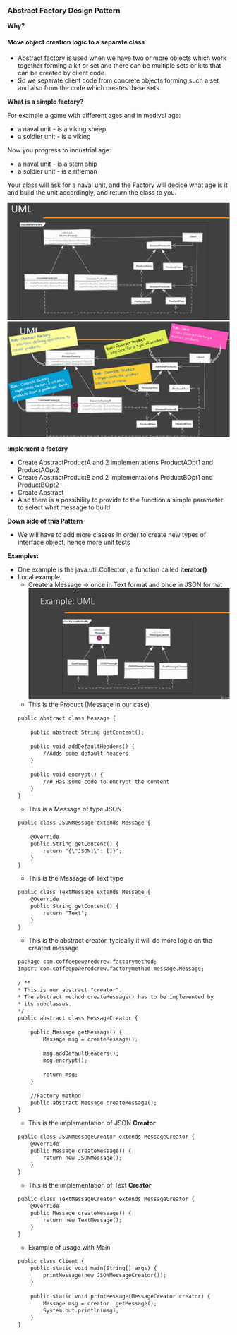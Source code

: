 
### Abstract Factory Design Pattern
**Why?**
#### Move object creation logic to a separate class
- Abstract factory is used when we have two or more objects which work together forming a kit or set and there can be multiple sets or kits that can be created by client code.
- So we separate client code from concrete objects forming such a set and also from the code which creates these sets.

**What is a simple factory?**

For example a game with different ages and in medival age: 
* a naval unit - is a viking sheep
* a soldier unit - is a viking

Now you progress to industrial age:
* a naval unit - is a stem ship
* a soldier unit - is a rifleman

Your class will ask for a naval unit, and the Factory will decide what age is it and build the unit accordingly, and return the class to you.

![UML](/Files/AbstractFactoryDP.png)
![UML2](/Files/AbstractFactoryDP2.png)

**Implement a factory**
- Create AbstractProductA and 2 implementations ProductAOpt1 and ProductAOpt2
- Create AbstractProductB and 2 implementations ProductBOpt1 and ProductBOpt2
- Create Abstract
- Also there is a possibility to provide to the function a simple parameter to select what message to build

**Down side of this Pattern**
- We will have to add more classes in order to create new types of interface object, hence more unit tests

**Examples:**
- One example is the java.util.Collecton, a function called **iterator()**
- Local example:
    - Create a Message -> once in Text format and once in JSON format
    ![UML](/Files/FactoryMethodExmple.png)
    - This is the Product (Message in our case)
    ```
    public abstract class Message {

        public abstract String getContent();

        public void addDefaultHeaders() {
            //Adds some default headers
        }

        public void encrypt() {
            //# Has some code to encrypt the content
        }
    }
    ```
    - This is a Message of type JSON
    ```
    public class JSONMessage extends Message {

        @Override
        public String getContent() {
            return "{\"JSON]\": []}";
        }
    }
    ```
    - This is the Message of Text type
    ```
    public class TextMessage extends Message {
        @Override
        public String getContent() {
            return "Text";
        }
    }
    ```
    - This is the abstract creator, typically it will do more logic on the created message
    ```
    package com.coffeepoweredcrew.factorymethod;
    import com.coffeepoweredcrew.factorymethod.message.Message;
        
    / **
    * This is our abstract "creator".
    * The abstract method createMessage() has to be implemented by
    * its subclasses.
    */
    public abstract class MessageCreator {

        public Message getMessage() {
            Message msg = createMessage();

            msg.addDefaultHeaders();
            msg.encrypt();

            return msg;
        }

        //Factory method
        public abstract Message createMessage();
    }
    ```
    - This is the implementation of JSON **Creator**
    ```
    public class JSONMessageCreator extends MessageCreator {
        @Override
        public Message createMessage() {
            return new JSONMessage();
        }
    }
    ```
    - This is the implementation of Text **Creator**
    ```
    public class TextMessageCreator extends MessageCreator {
        @Override
        public Message createMessage() {
            return new TextMessage();
        }
    }
    ```
    - Example of usage with Main
    ```
    public class Client {
        public static void main(String[] args) {
            printMessage(new JSONMessageCreator());
        }

        public static void printMessage(MessageCreator creator) {
            Message msg = creator. getMessage();
            System.out.println(msg);
        }
    }
    ```